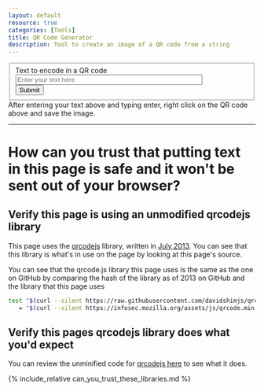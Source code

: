 ```yaml
---
layout: default
resource: true
categories: [Tools]
title: QR Code Generator
description: Tool to create an image of a QR code from a string 
---
```


<fieldset>
<label for="text">Text to encode in a QR code</label>
<input id="text" type="text" placeholder="Enter your text here" style="width:80%" /><br />
<button type="submit" id="submit">Submit</button>
</fieldset>

<div id="qrcode"></div>
After entering your text above and typing enter, right click on the QR code 
above and save the image.

---

# How can you trust that putting text in this page is safe and it won't be sent out of your browser?

## Verify this page is using an unmodified qrcodejs library

This page uses the [qrcodejs](https://github.com/davidshimjs/qrcodejs) library,
written in [July 2013](https://github.com/davidshimjs/qrcodejs/commit/06c7a5e134f116402699f03cda5819e10a0e5787).
You can see that this library is what's in use on the page by looking at this 
page's source.

You can see that the qrcode.js library this page uses is the same as the one on
GitHub by comparing the hash of the library as of 2013 on GitHub and the library
that this page uses

```bash
test "$(curl --silent https://raw.githubusercontent.com/davidshimjs/qrcodejs/master/qrcode.min.js | sha256sum)" \
   = "$(curl --silent https://infosec.mozilla.org/assets/js/qrcode.min.js | sha256sum)" && echo "Success, qrcodejs hashes match"
```

## Verify this pages qrcodejs library does what you'd expect

You can review the unminified code for [qrcodejs here](https://github.com/davidshimjs/qrcodejs/blob/8247821f4a6336c8b7dd908a80f4e5c54e09fa1d/qrcode.js)
to see what it does.

{% include_relative can_you_trust_these_libraries.md %}

<script src="/assets/js/qrcode.min.js"></script>
<script type="text/javascript">
    var qrcode = new QRCode("qrcode");

    function makeCode () {
        var elText = document.getElementById("text");

        if (!elText.value) {
            elText.focus();
            return;
        }

        qrcode.makeCode(elText.value);
        imgData = $("div#qrcode img").attr("src");
        console.log(imgData);
        newLink = document.createElement("a");
        newLink.href = imgData;
        newLink.download = "qrcode.png";
        $("div#qrcode img").wrap(newLink);
    }

    makeCode();

    $("#text").
    on("blur", function () {
        makeCode();
    }).
    on("keydown", function (e) {
        if (e.keyCode == 13) {
            makeCode();
        }
    });
    $("button#submit").click(function() {makeCode;});
</script>